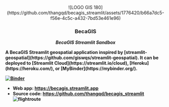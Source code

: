 

<p align="center">
  ![LOGO GIS 180](https://github.com/thangqd/becagis_streamlit/assets/1776420/b66a7dc5-f56e-4c5c-a432-7bd53e461e96)

  <h3 align="center">BecaGIS</h3>
  <p align="center">
    <b><i>BecaGIS Streamlit Sandbox</i><b>
    <br />
  </p>
</p>
A BecaGIS Streamlit geospatial application inspired by [streamlit-geospatial](https://github.com/giswqs/streamlit-geospatial). It can be deployed to [Streamlit Cloud](https://streamlit.io/cloud), [Heroku](https://heroku.com/), or [MyBinder](https://mybinder.org/).

[![Binder](https://mybinder.org/badge_logo.svg)](https://mybinder.org/v2/gh/thangqd/becagis_streamlit/HEAD)

- Web app: <https://becagis.streamlit.app>
- Source code: <https://github.com/thangqd/becagis_streamlit>
![flightroute](https://github.com/thangqd/becagis_streamlit/assets/1776420/7a1c0de3-c8a5-4e45-a42f-54b0ec77806b)
